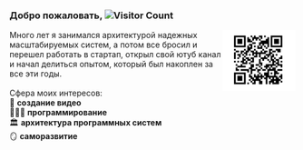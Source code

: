 ### Добро пожаловать, ![Visitor Count](https://profile-counter.glitch.me/soerdev/count.svg)

<p>
  <a href="https://www.youtube.com/c/S0ERDEVS">
    <img align="right" width="128" src="https://github.com/soerdev/soerdev/blob/master/qr/youtube.png" title="Ссылка на канал" alt="S0ER QRCode Link"/>
  </a>
  
  Много лет я занимался архитектурой надежных масштабируемых систем, а потом все бросил и перешел работать в стартап, открыл свой 
  ютуб канал и начал делиться опытом, который был накоплен за все эти годы. <br />
  <br />
  Сфера моих интересов: <br />🍿 <b>создание видео</b> <br/>👩🏻‍💻 <b>программирование</b> <br />🏛 <b>архитектура программных систем</b> <br />🪞 <b>саморазвитие</b>
  
  
</p>
